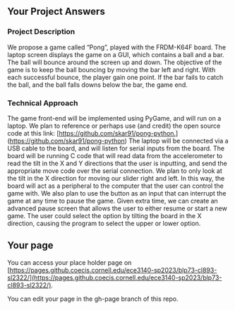 ## Your Project Answers

### Project Description

We propose a game called “Pong”, played with the FRDM-K64F board. The laptop screen displays the game on a GUI, which contains a ball and a bar. The ball will bounce around the screen up and down. The objective of the game is to keep the ball bouncing by moving the bar left and right. With each successful bounce, the player gain one point. If the bar fails to catch the ball, and the ball falls downs below the bar, the game end.
### Technical Approach

The game front-end will be implemented using PyGame, and will run on a laptop. We plan to reference or perhaps use (and credit) the open source code at this link: [https://github.com/skar91/pong-python.] (https://github.com/skar91/pong-python) The laptop will be connected via a USB cable to the board, and will listen for serial inputs from the board. The board will be running C code that will read data from the accelerometer to read the tilt in the X and Y directions that the user is inputting, and send the appropriate move code over the serial connection. We plan to only look at the tilt in the X direction for moving our slider right and left. In this way, the board will act as a peripheral to the computer that the user can control the game with. We also plan to use the button as an input that can interrupt the game at any time to pause the game. Given extra time, we can create an advanced pause screen that allows the user to either resume or start a new game. The user could select the option by tilting the board in the X direction, causing the program to select the upper or lower option.
## Your page
You can access your place holder page on [https://pages.github.coecis.cornell.edu/ece3140-sp2023/blp73-cl893-sl2322/](https://pages.github.coecis.cornell.edu/ece3140-sp2023/blp73-cl893-sl2322/).

You can edit your page in the gh-page branch of this repo.
